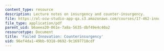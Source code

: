 ```yaml
---
content_type: resource
description: Lecture notes on insurgency and counter-insurgency.
file: https://ol-ocw-studio-app-qa.s3.amazonaws.com/courses/17-462-innovation-in-military-organizations-fall-2005/96ef4da149bb931806929c1697718cdf_lec8.pdf
file_type: application/pdf
parent_uid: b6aeea20-061e-7a8a-5635-dbf49e4c40a2
resourcetype: Document
title: 'Failed Innovation: Counterinsurgency'
uid: 96ef4da1-49bb-9318-0692-9c1697718cdf
---
```

